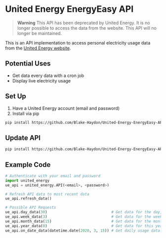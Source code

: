 # United Energy EnergyEasy API

> **Warning**
> This API has been deprecated by United Energy. It is no longer possible to access the data from the website. This API will no longer be maintained.

This is an API implementation to access personal electricity usage data from the [United Energy website](https://energyeasy.ue.com.au/).

## Potential Uses

- Get data every data with a cron job
- Display live electricity usage

## Set Up

1. Have a United Energy account (email and password)
2. Install via pip

```bash
pip install https://github.com/Blake-Haydon/United-Energy-EnergyEasy-API/blob/master/dist/united_energy-0.3.2-py3-none-any.whl?raw=true
```

## Update API

```bash
pip install https://github.com/Blake-Haydon/United-Energy-EnergyEasy-API/blob/master/dist/united_energy-0.3.2-py3-none-any.whl?raw=true --upgrade
```

## Example Code

```python
# Authenticate with your email and password
import united_energy
ue_api = united_energy.API(<email>, <password>)

# Refresh API data to most recent data
ue_api.refresh_data()

# Possible API Requests
ue_api.day_data(30)                             # Get data for the day, 30 days ago
ue_api.week_data(3)                             # Get data for the week, 3 weeks ago
ue_api.month_data(15)                           # Get data for the month, 15 months ago
ue_api.year_data(0)                             # Get data for this year (0 = current)
ue_api.on_date_data(datetime.date(2020, 3, 15)) # Get daily usage data for 15/3/2020
```
